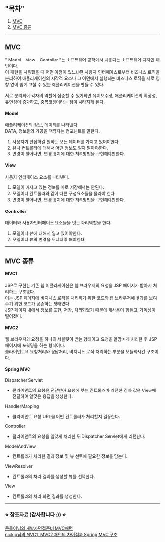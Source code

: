 ## "목차" <br>
1. [MVC](#mvc-)
2. [MVC 종류](#mvc-종류-)

---
## MVC <br>

" Model - View - Contoller "는 소프트웨어 공학에서 사용되는 소프트웨어 디자인 패턴이다. <br>
이 패턴을 사용했을 때 어떤 이점이 있느냐면 사용자 인터페이스로부터 비즈니스 로직을 분리하여 애플리케이션의 시각적 요소나 그 이면에서 실행되는 비즈니스 로직을 서로 영향 없이 쉽게 고칠 수 있는 애플리케이션을 만들 수 있다. <br>
<br>
서로 분리되어 각자의 역할에 집중할 수 있게되면 유지보수성, 애플리케이션의 확장성, 유연성이 증가하고, 중복코딩이라는 점이 사라지게 된다. <br>


#### Model <br>

애플리케이션의 정보, 데이터를 나타낸다. <br>
DATA, 정보들의 가공을 책임지는 컴포넌트를 말한다. <br>
1. 사용자가 편집하길 원하는 모든 데이터를 가지고 있어야한다.
2. 뷰나 컨트롤러에 대해서 어떤 정보도 알지 말아야한다.
3. 변경이 일어나면, 변경 통지에 대한 처리방법을 구현해야만한다.

#### View <br>

사용자 인터페이스 요소를 나타낸다. <br>
1. 모델이 가지고 있는 정보를 따로 저장해서는 안된다.
2. 모델이나 컨트롤러와 같이 다른 구성요소들을 몰라야 한다.
3. 변경이 일어나면, 변경 통지에 대한 처리방법을 구현해야만한다.

#### Controller <br>

데이터와 사용자인터페이스 요소들을 잇는 다리역할을 한다. <br>
1. 모델이나 뷰에 대해서 알고 있어야한다.
2. 모델이나 뷰의 변경을 모니터링 해야한다.

---
## MVC 종류 <br>

#### MVC1 <br>

JSP로 구현한 기존 웹 어플리케이션은 웹 브라우저의 요청을 JSP 페이지가 받아서 처리하는 구조였다. <br>
이는 JSP 페이지에 비지니스 로직을 처리하기 위한 코드와 웹 브라우저에 결과를 보여주기 위한 코드가 공존하는 형태였다. <br>
JSP 페이지 내에서 정보를 표현, 저장, 처리되었기 때문에 재사용이 힘들고, 가독성이 떨어졌다. <br>

#### MVC2 <br>

웹 브라우저의 요청을 하나의 서블릿이 받는 형태이고 요청을 알맘ㅈ게 처리한 후 JSP 페이지에 포워딩을 하는 형식이다. <br>
클라이언트의 요청처리와 응답처리, 비지니스 로직 처리하는 부분을 모듈화시킨 구조이다. <br>

#### Spring MVC <br>

Dispatcher Servlet <br>
- 클라이언트의 요청을 전달받아 요청에 맞는 컨트롤러가 리턴한 결과 값을 View에 전달하여 알맞은 응답을 생성한다.

HandlerMapping <br>
- 클라이언트 요청 URL을 어떤 컨트롤러가 처리할지 결정한다.

Controller <br>
- 클라이언트의 요청을 알맞게 처리한 뒤 Dispatcher Servlet에게 리턴한다.

ModelAndView <br>
- 컨트롤러가 처리한 결과 정보 및 뷰 선택에 필요한 정보를 담는다.

ViewResolver <br>
- 컨트롤러의 처리 결과를 생성할 뷰를 선택한다.

View <br>
- 컨트롤러의 처리 화면 결과를 생성한다.

---
### ⭐️ 참조자료 (감사합니다 :)) ⭐️ <br>
[큰돌이님의 개발자면접준비 MVC패턴](https://m.blog.naver.com/jhc9639/220967034588) <br>
[nickjo님의 MVC1, MVC2 패턴의 차이점과 Spring MVC 구조](https://nickjoit.tistory.com/9) <br>